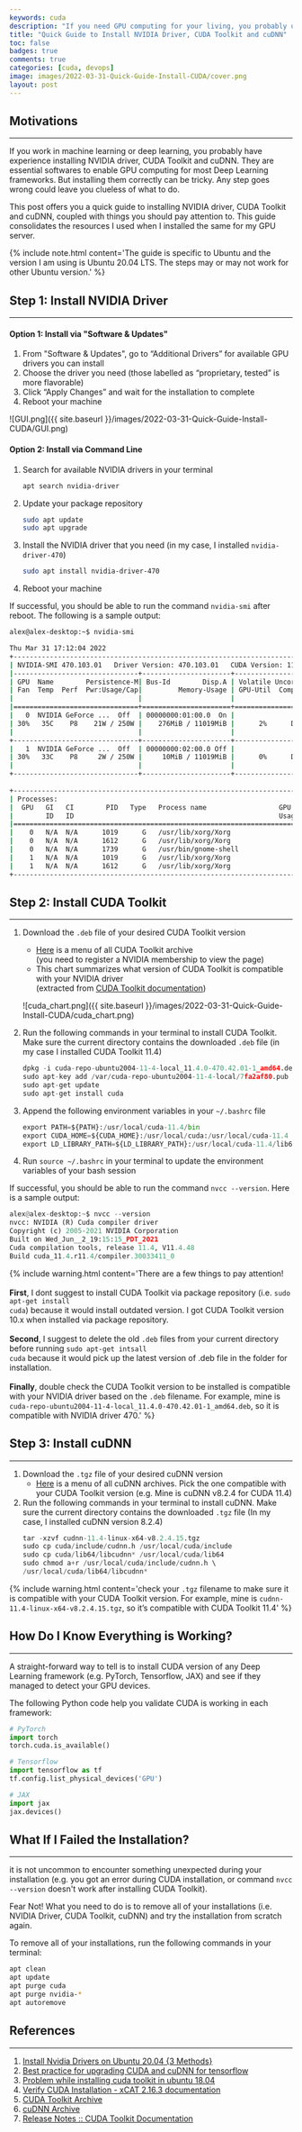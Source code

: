 ```yaml
---
keywords: cuda
description: "If you need GPU computing for your living, you probably used to install NVIDIA driver, CUDA Toolkit and cuDNN for your machine. The whole procedures are non-trivial and you may feel clueless if something go wrong in the mid. This guide aims to offer you clear instructions with things you should pay attention."
title: "Quick Guide to Install NVIDIA Driver, CUDA Toolkit and cuDNN"
toc: false
badges: true
comments: true
categories: [cuda, devops]
image: images/2022-03-31-Quick-Guide-Install-CUDA/cover.png
layout: post
---
```


## Motivations
---
If you work in machine learning or deep learning, you probably have experience installing NVIDIA driver, CUDA Toolkit and cuDNN. They are essential softwares to enable GPU computing for most Deep Learning frameworks. But installing them correctly can be tricky. Any step goes wrong could leave you clueless of what to do.

This post offers you a quick guide to installing NVIDIA driver, CUDA Toolkit and cuDNN, coupled with things you should pay attention to. This guide consolidates the resources I used when I installed the same for my GPU server.

{% include note.html content='The guide is specific to Ubuntu and the version I am using is Ubuntu 20.04 LTS. The steps may or may not work for other Ubuntu version.' %}

## Step 1: Install NVIDIA Driver
---

#### **Option 1: Install via "Software & Updates"**
1. From "Software & Updates", go to “Additional Drivers” for available GPU drivers you can install
2. Choose the driver you need (those labelled as “proprietary, tested” is more flavorable)
3. Click “Apply Changes” and wait for the installation to complete
4. Reboot your machine

![GUI.png]({{ site.baseurl }}/images/2022-03-31-Quick-Guide-Install-CUDA/GUI.png)

#### **Option 2: Install via Command Line**
1. Search for available NVIDIA drivers in your terminal
    ```bash
    apt search nvidia-driver
    ```
2. Update your package repository
    ```bash
    sudo apt update
    sudo apt upgrade
    ```
3. Install the NVIDIA driver that you need (in my case, I installed `nvidia-driver-470`)
    ```bash
    sudo apt install nvidia-driver-470
    ```
4. Reboot your machine


If successful, you should be able to run the command `nvidia-smi` after reboot. The following is a sample output:

```bash
alex@alex-desktop:~$ nvidia-smi

Thu Mar 31 17:12:04 2022       
+-----------------------------------------------------------------------------+
| NVIDIA-SMI 470.103.01   Driver Version: 470.103.01   CUDA Version: 11.4     |
|-------------------------------+----------------------+----------------------+
| GPU  Name        Persistence-M| Bus-Id        Disp.A | Volatile Uncorr. ECC |
| Fan  Temp  Perf  Pwr:Usage/Cap|         Memory-Usage | GPU-Util  Compute M. |
|                               |                      |               MIG M. |
|===============================+======================+======================|
|   0  NVIDIA GeForce ...  Off  | 00000000:01:00.0  On |                  N/A |
| 30%   35C    P8    21W / 250W |    276MiB / 11019MiB |      2%      Default |
|                               |                      |                  N/A |
+-------------------------------+----------------------+----------------------+
|   1  NVIDIA GeForce ...  Off  | 00000000:02:00.0 Off |                  N/A |
| 30%   33C    P8     2W / 250W |     10MiB / 11019MiB |      0%      Default |
|                               |                      |                  N/A |
+-------------------------------+----------------------+----------------------+
                                                                               
+-----------------------------------------------------------------------------+
| Processes:                                                                  |
|  GPU   GI   CI        PID   Type   Process name                  GPU Memory |
|        ID   ID                                                   Usage      |
|=============================================================================|
|    0   N/A  N/A      1019      G   /usr/lib/xorg/Xorg                 71MiB |
|    0   N/A  N/A      1612      G   /usr/lib/xorg/Xorg                 91MiB |
|    0   N/A  N/A      1739      G   /usr/bin/gnome-shell              100MiB |
|    1   N/A  N/A      1019      G   /usr/lib/xorg/Xorg                  4MiB |
|    1   N/A  N/A      1612      G   /usr/lib/xorg/Xorg                  4MiB |
+-----------------------------------------------------------------------------+
```

## Step 2: Install CUDA Toolkit
---
1. Download the `.deb` file of your desired CUDA Toolkit version
    - [Here](https://developer.nvidia.com/cuda-toolkit-archive) is a menu of all CUDA Toolkit archive<br>(you need to register a NVIDIA membership to view the page)
    - This chart summarizes what version of CUDA Toolkit is compatible with your NVIDIA driver<br>(extracted from [CUDA Toolkit documentation](https://docs.nvidia.com/cuda/cuda-toolkit-release-notes/index.html))

    ![cuda_chart.png]({{ site.baseurl }}/images/2022-03-31-Quick-Guide-Install-CUDA/cuda_chart.png)

2. Run the following commands in your terminal to install CUDA Toolkit. Make sure the current directory contains the downloaded `.deb` file (in my case I installed CUDA Toolkit 11.4)
    ```python
    dpkg -i cuda-repo-ubuntu2004-11-4-local_11.4.0-470.42.01-1_amd64.deb
    sudo apt-key add /var/cuda-repo-ubuntu2004-11-4-local/7fa2af80.pub
    sudo apt-get update
    sudo apt-get install cuda
    ``` 
3. Append the following environment variables in your `~/.bashrc` file
    ```python
    export PATH=${PATH}:/usr/local/cuda-11.4/bin
    export CUDA_HOME=${CUDA_HOME}:/usr/local/cuda:/usr/local/cuda-11.4
    export LD_LIBRARY_PATH=${LD_LIBRARY_PATH}:/usr/local/cuda-11.4/lib64
    ```
4. Run `source ~/.bashrc` in your terminal to update the environment variables of your bash session

If successful, you should be able to run the command `nvcc --version`. Here is a sample output:

```python
alex@alex-desktop:~$ nvcc --version
nvcc: NVIDIA (R) Cuda compiler driver
Copyright (c) 2005-2021 NVIDIA Corporation
Built on Wed_Jun__2_19:15:15_PDT_2021
Cuda compilation tools, release 11.4, V11.4.48
Build cuda_11.4.r11.4/compiler.30033411_0
```


{% include warning.html content='There are a few things to pay attention!<br><br><b>First</b>, I dont suggest to install CUDA Toolkit via package repository (i.e. <code class="language-plaintext highlighter-rouge">sudo apt-get install cuda</code>) because it would install outdated version. I got CUDA Toolkit version 10.x when installed via package repository.<br><br><b>Second</b>, I suggest to delete the old <code class="language-plaintext highlighter-rouge">.deb</code> files from your current directory before running <code class="language-plaintext highlighter-rouge">sudo apt-get intsall cuda</code> because it would pick up the latest version of .deb file in the folder for installation.<br><br><b>Finally</b>, double check the CUDA Toolkit version to be installed is compatible with your NVIDIA driver based on the <code class="language-plaintext highlighter-rouge">.deb</code> filename. For example, mine is <code class="language-plaintext highlighter-rouge">cuda-repo-ubuntu2004-11-4-local_11.4.0-470.42.01-1_amd64.deb</code>, so it is compatible with NVIDIA driver 470.' %}


## Step 3: Install cuDNN
---
1. Download the `.tgz` file of your desired cuDNN version
    - [Here](https://developer.nvidia.com/rdp/cudnn-archive) is a menu of all cuDNN archives. Pick the one compatible with your CUDA Toolkit version (e.g. Mine is cuDNN v8.2.4 for CUDA 11.4)
2. Run the following commands in your terminal to install cuDNN. Make sure the current directory contains the downloaded `.tgz` file (In my case, I installed cuDNN version 8.2.4)
    ```python
    tar -xzvf cudnn-11.4-linux-x64-v8.2.4.15.tgz
    sudo cp cuda/include/cudnn.h /usr/local/cuda/include
    sudo cp cuda/lib64/libcudnn* /usr/local/cuda/lib64
    sudo chmod a+r /usr/local/cuda/include/cudnn.h \ 
    /usr/local/cuda/lib64/libcudnn*
    ```


{% include warning.html content='check your <code class="language-plaintext highlighter-rouge">.tgz</code> filename to make sure it is compatible with your CUDA Toolkit version. For example, mine is <code class="language-plaintext highlighter-rouge">cudnn-11.4-linux-x64-v8.2.4.15.tgz</code>, so it’s compatible with CUDA Toolkit 11.4' %}

## How Do I Know Everything is Working?
---
A straight-forward way to tell is to install CUDA version of any Deep Learning framework (e.g. PyTorch, Tensorflow, JAX) and see if they managed to detect your GPU devices.

The following Python code help you validate CUDA is working in each framework:
```python
# PyTorch
import torch
torch.cuda.is_available()

# Tensorflow
import tensorflow as tf
tf.config.list_physical_devices('GPU')

# JAX
import jax
jax.devices()
```

## What If I Failed the Installation?
---
it is not uncommon to encounter something unexpected during your installation (e.g. you got an error during CUDA installation, or command `nvcc --version` doesn't work after installing CUDA Toolkit).

Fear Not! What you need to do is to remove all of your installations (i.e. NVIDIA Driver, CUDA Toolkit, cuDNN) and try the installation from scratch again.

To remove all of your installations, run the following commands in your terminal:
```bash
apt clean
apt update
apt purge cuda
apt purge nvidia-*
apt autoremove
```

## References
---
1. [Install Nvidia Drivers on Ubuntu 20.04 {3 Methods}](https://phoenixnap.com/kb/install-nvidia-drivers-ubuntu)
2. [Best practice for upgrading CUDA and cuDNN for tensorflow](https://stackoverflow.com/questions/50213021/best-practice-for-upgrading-cuda-and-cudnn-for-tensorflow)
3. [Problem while installing cuda toolkit in ubuntu 18.04](https://askubuntu.com/questions/1280205/problem-while-installing-cuda-toolkit-in-ubuntu-18-04)
4. [Verify CUDA Installation - xCAT 2.16.3 documentation](https://xcat-docs.readthedocs.io/en/stable/advanced/gpu/nvidia/verify_cuda_install.html)
5. [CUDA Toolkit Archive](https://developer.nvidia.com/cuda-toolkit-archive)
6. [cuDNN Archive](https://developer.nvidia.com/rdp/cudnn-archive)
7. [Release Notes :: CUDA Toolkit Documentation](https://docs.nvidia.com/cuda/cuda-toolkit-release-notes/index.html)